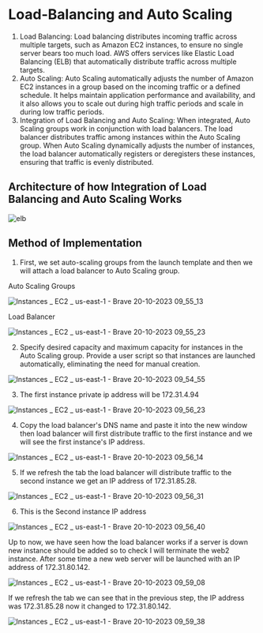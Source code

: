 # Load-Balancing and Auto Scaling
1. Load Balancing:
Load balancing distributes incoming traffic across multiple targets, such as Amazon EC2 instances, to ensure no single server bears too much load. AWS offers services like Elastic Load Balancing (ELB) that automatically distribute traffic across multiple targets.
2. Auto Scaling:
Auto Scaling automatically adjusts the number of Amazon EC2 instances in a group based on the incoming traffic or a defined schedule. It helps maintain application performance and availability, and it also allows you to scale out during high traffic periods and scale in during low traffic periods.
3. Integration of Load Balancing and Auto Scaling:
When integrated, Auto Scaling groups work in conjunction with load balancers. The load balancer distributes traffic among instances within the Auto Scaling group. When Auto Scaling dynamically adjusts the number of instances, the load balancer automatically registers or deregisters these instances, ensuring that traffic is evenly distributed.

## Architecture of how Integration of Load Balancing and Auto Scaling Works

![elb](https://github.com/samanth2012/Load-Balancing/assets/114215621/22bc9125-b372-4e53-862c-28bcfa574bee)

## Method of Implementation
1. First, we set auto-scaling groups from the launch template and then we will attach a load balancer to Auto Scaling group.

Auto Scaling Groups

![Instances _ EC2 _ us-east-1 - Brave 20-10-2023 09_55_13](https://github.com/samanth2012/Load-Balancing/assets/114215621/9df120f4-e787-4d43-86e7-aa1b6a03c271)


Load Balancer

![Instances _ EC2 _ us-east-1 - Brave 20-10-2023 09_55_23](https://github.com/samanth2012/Load-Balancing/assets/114215621/9dc11018-df9a-494c-bf58-144341044735)


2.  Specify desired capacity and maximum capacity for instances in the Auto Scaling group. Provide a user script so that instances are launched automatically, eliminating the need for manual creation.


![Instances _ EC2 _ us-east-1 - Brave 20-10-2023 09_54_55](https://github.com/samanth2012/Load-Balancing/assets/114215621/7eabc959-7a15-4f3a-80c6-dec40fbee201)


3. The first instance private ip address will be 172.31.4.94

![Instances _ EC2 _ us-east-1 - Brave 20-10-2023 09_56_23](https://github.com/samanth2012/Load-Balancing/assets/114215621/3202043c-f03b-4aad-9650-a9de0d06c462)


4. Copy the load balancer's DNS name and paste it into the new window then load balancer will first distribute traffic to the first instance and we will see the first instance's IP address.

![Instances _ EC2 _ us-east-1 - Brave 20-10-2023 09_56_14](https://github.com/samanth2012/Load-Balancing/assets/114215621/dab095b6-f747-4c00-aa4d-cec4229b95ef)


5. If we refresh the tab the load balancer will distribute traffic to the second instance we get an IP address of 172.31.85.28.
 
![Instances _ EC2 _ us-east-1 - Brave 20-10-2023 09_56_31](https://github.com/samanth2012/Load-Balancing/assets/114215621/22c02b54-5335-4679-a6c5-61a0f8b192bd)


6. This is the Second instance IP address
   
![Instances _ EC2 _ us-east-1 - Brave 20-10-2023 09_56_40](https://github.com/samanth2012/Load-Balancing/assets/114215621/98f68a28-137d-418b-a1ef-a9a546515a34)

Up to now, we have seen how the load balancer works if a server is down new instance should be added so to check I will terminate the web2 instance. After some time a new web server will be launched with an IP address of 172.31.80.142.

![Instances _ EC2 _ us-east-1 - Brave 20-10-2023 09_59_08](https://github.com/samanth2012/Load-Balancing/assets/114215621/ce6718f5-c31e-46a4-83f5-0e7d835809c1)

If we refresh the tab we can see that in the previous step, the IP address was 172.31.85.28 now it changed to 172.31.80.142.

![Instances _ EC2 _ us-east-1 - Brave 20-10-2023 09_59_38](https://github.com/samanth2012/Load-Balancing/assets/114215621/a48dc3bb-e348-4e91-b8fa-3a04cebc5cdb)
